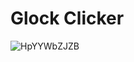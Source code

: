 # Glock Clicker


![HpYYWbZJZB](https://user-images.githubusercontent.com/66917888/133566755-d4577417-cb85-4ae6-bdb2-150c34c28d19.png)
